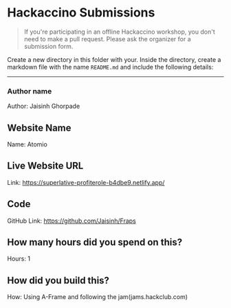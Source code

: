 # Hackaccino Submissions

> If you're participating in an offline Hackaccino workshop, you don't need to make a pull request. Please ask the organizer for a submission form.

Create a new directory in this folder with your. Inside the directory, create a markdown file with the name `README.md` and include the following details:

---

### Author name

Author: Jaisinh Ghorpade

<!-- A name or nickname that you want to appear as the author of the website -->

## Website Name

Name: Atomio

## Live Website URL

Link: https://superlative-profiterole-b4dbe9.netlify.app/

## Code

GitHub Link: https://github.com/Jaisinh/Fraps

## How many hours did you spend on this?

Hours: 1

## How did you build this?

How: Using A-Frame and following the jam(jams.hackclub.com)
